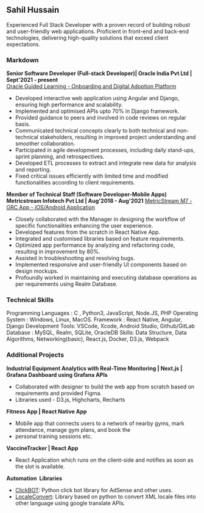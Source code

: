 ## Sahil Hussain

Experienced Full Stack Developer with a proven record of building robust and user-friendly web applications. 
Proficient in front-end and back-end technologies, delivering high-quality solutions that exceed client expectations.

### Markdown

**Senior Software Developer (Full-stack Developer)| Oracle India Pvt Ltd | Sept'2021 - present**      
[Oracle Guided Learning - Onboarding and Digital Adoption Platform](https://www.oracle.com/education/guided-learning/)
- Developed interactive web application using Angular and Django, ensuring high performance and scalability.
- Implemented and optimised APIs upto 70% in Django framework.
- Provided guidance to peers and involved in code reviews on regular basis.
- Communicated technical concepts clearly to both technical and non-technical stakeholders, resulting in improved project understanding and smoother collaboration.
- Participated in agile development processes, including daily stand-ups, sprint planning, and retrospectives.
- Developed ETL processes to extract and integrate new data for analysis and reporting.
- Fixed critical issues efficiently with limited time and modified functionalities according to client requirements.

**Member of Technical Staff (Software Developer-Mobile Apps)**
**Metricstream Infotech Pvt Ltd | Aug'2018 - Aug'2021**
[MetricStream M7 - GRC App - iOS/Android Application](https://apps.apple.com/us/app/metricstream/id1436377546)
- Closely collaborated with the Manager in designing the workflow of specific functionalities enhancing the user experience.
- Developed features from the scratch in React Native App.
- Integrated and customised libraries based on feature requirements.
- Optimized app performance by analyzing and refactoring code, resulting in improvement by 80%.
- Assisted in troubleshooting and resolving bugs.
- Implemented responsive and user-friendly UI components based on design mockups.
- Profoundly worked in maintaining and executing database operations as per requirements using Realm Database.

### Technical Skills
Programming Languages : C , Python3, JavaScript, Node.JS, PHP
Operating System : Windows, Linux, MacOS.
Framework : React Native, Angular, Django
Development Tools: VSCode, Xcode, Android Studio, Github/GitLab
Database : MySQL, Realm, SQLite, OracleDB
Skills: Data Structure, Data Algorithms, Networking(basic), React.js, Docker, D3.js, Webpack

### Additional Projects
**Industrial Equipment Analytics with Real-Time Monitoring | Next.js | Grafana Dashboard using Grafana APIs**
- Collaborated with designer to build the web app from scratch based on requirements and provided Figma.
- Libraries used - D3.js, Highcharts, Recharts

**Fitness App | R﻿eact Native App**
- Mobile app that connects users to a network of nearby gyms, mark attendance, manage gym plans, and book the
- personal training sessions etc.

**VaccineTracker | R﻿eact App**
- React Application which runs on the client-side and notifies as soon as the slot is available.

**Automation ﻿ Libraries**
- [ClickBOT](https://github.com/sahildhussain/simple_click_bot): Python click bot library for AdSense and other uses.
- [LocaleConvert](https://github.com/sahildhussain/locale-convert): Library based on python to convert XML locale files into other language using google translate APIs.
